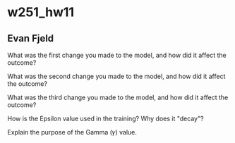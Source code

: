 # w251_hw11
## Evan Fjeld

What was the first change you made to the model, and how did it affect the outcome?


What was the second change you made to the model, and how did it affect the outcome?


What was the third change you made to the model, and how did it affect the outcome?


How is the Epsilon value used in the training? Why does it "decay"?


Explain the purpose of the Gamma (𝛾) value.
